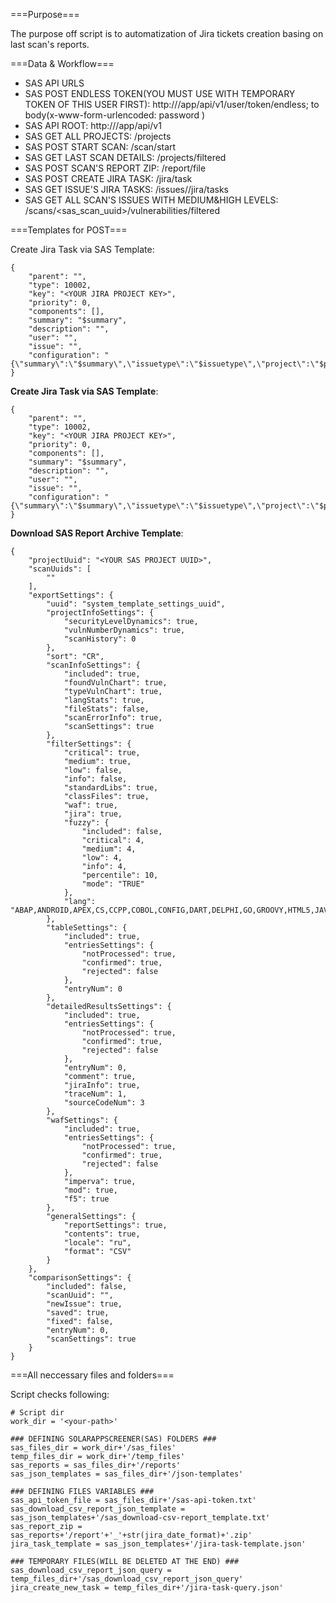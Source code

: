 ===Purpose===

The purpose off script is to automatization of Jira tickets creation basing on last scan's reports.

===Data & Workflow===

- SAS API URLS
- SAS POST ENDLESS TOKEN(YOU MUST USE WITH TEMPORARY TOKEN OF THIS USER FIRST): http://<sas-ip>/app/api/v1/user/token/endless; to body(x-www-form-urlencoded: password <xxxx>)
- SAS API ROOT: http://<sas-ip>/app/api/v1
- SAS GET ALL PROJECTS: <root>/projects
- SAS POST START SCAN: <root>/scan/start
- SAS GET LAST SCAN DETAILS: <root>/projects/filtered
- SAS POST SCAN'S REPORT ZIP: <root>/report/file
- SAS POST CREATE JIRA TASK: <root>/jira/task
- SAS GET ISSUE'S JIRA TASKS: <root>/issues/<issue-id>/jira/tasks
- SAS GET ALL SCAN'S ISSUES WITH MEDIUM&HIGH LEVELS: <root>/scans/<sas_scan_uuid>/vulnerabilities/filtered

===Templates for POST===
	
Create Jira Task via SAS Template:

```
{
    "parent": "",
    "type": 10002,
    "key": "<YOUR JIRA PROJECT KEY>",
    "priority": 0,
    "components": [],
	"summary": "$summary",
    "description": "",
    "user": "",
    "issue": "",
    "configuration": "{\"summary\":\"$summary\",\"issuetype\":\"$issuetype\",\"project\":\"$project\",\"description\":\"$description\",\"priority\":\"$priority\"}"
}
```

**Create Jira Task via SAS Template**:
```
{
    "parent": "",
    "type": 10002,
    "key": "<YOUR JIRA PROJECT KEY>",
    "priority": 0,
    "components": [],
	"summary": "$summary",
    "description": "",
    "user": "",
    "issue": "",
    "configuration": "{\"summary\":\"$summary\",\"issuetype\":\"$issuetype\",\"project\":\"$project\",\"description\":\"$description\",\"priority\":\"$priority\"}"
}
```

**Download SAS Report Archive Template**:
```
{
    "projectUuid": "<YOUR SAS PROJECT UUID>",
    "scanUuids": [
        ""
    ],
    "exportSettings": {
        "uuid": "system_template_settings_uuid",
        "projectInfoSettings": {
            "securityLevelDynamics": true,
            "vulnNumberDynamics": true,
            "scanHistory": 0
        },
        "sort": "CR",
        "scanInfoSettings": {
            "included": true,
            "foundVulnChart": true,
            "typeVulnChart": true,
            "langStats": true,
            "fileStats": false,
            "scanErrorInfo": true,
            "scanSettings": true
        },
        "filterSettings": {
            "critical": true,
            "medium": true,
            "low": false,
            "info": false,
            "standardLibs": true,
            "classFiles": true,
            "waf": true,
            "jira": true,
            "fuzzy": {
                "included": false,
                "critical": 4,
                "medium": 4,
                "low": 4,
                "info": 4,
                "percentile": 10,
                "mode": "TRUE"
            },
            "lang": "ABAP,ANDROID,APEX,CS,CCPP,COBOL,CONFIG,DART,DELPHI,GO,GROOVY,HTML5,JAVA,JAVASCRIPT,KOTLIN,LOTUS,OBJC,PASCAL,PHP,PLSQL,PYTHON,PERL,RUBY,RUST,SCALA,SOLIDITY,SWIFT,TSQL,TYPESCRIPT,VBNET,VBA,VBSCRIPT,VB,VYPER,ONES"
        },
        "tableSettings": {
            "included": true,
            "entriesSettings": {
                "notProcessed": true,
                "confirmed": true,
                "rejected": false
            },
            "entryNum": 0
        },
        "detailedResultsSettings": {
            "included": true,
            "entriesSettings": {
                "notProcessed": true,
                "confirmed": true,
                "rejected": false
            },
            "entryNum": 0,
            "comment": true,
            "jiraInfo": true,
            "traceNum": 1,
            "sourceCodeNum": 3
        },
        "wafSettings": {
            "included": true,
            "entriesSettings": {
                "notProcessed": true,
                "confirmed": true,
                "rejected": false
            },
            "imperva": true,
            "mod": true,
            "f5": true
        },
        "generalSettings": {
            "reportSettings": true,
            "contents": true,
            "locale": "ru",
            "format": "CSV"
        }
    },
    "comparisonSettings": {
        "included": false,
        "scanUuid": "",
        "newIssue": true,
        "saved": true,
        "fixed": false,
        "entryNum": 0,
        "scanSettings": true
    }
}
```
	
===All neccessary files and folders===

Script checks following:
```
# Script dir
work_dir = '<your-path>'

### DEFINING SOLARAPPSCREENER(SAS) FOLDERS ###
sas_files_dir = work_dir+'/sas_files'
temp_files_dir = work_dir+'/temp_files'
sas_reports = sas_files_dir+'/reports'
sas_json_templates = sas_files_dir+'/json-templates'

### DEFINING FILES VARIABLES ###
sas_api_token_file = sas_files_dir+'/sas-api-token.txt'
sas_download_csv_report_json_template = sas_json_templates+'/sas_download-csv-report_template.txt'
sas_report_zip = sas_reports+'/report'+'_'+str(jira_date_format)+'.zip'
jira_task_template = sas_json_templates+'/jira-task-template.json'

### TEMPORARY FILES(WILL BE DELETED AT THE END) ###
sas_download_csv_report_json_query = temp_files_dir+'/sas_download_csv_report_json_query'
jira_create_new_task = temp_files_dir+'/jira-task-query.json'	
```

